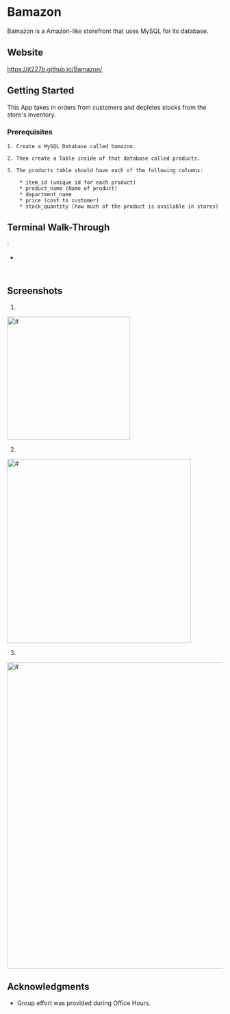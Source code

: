 # Bamazon

Bamazon is a Amazon-like storefront that uses MySQL for its database.

## Website
https://jt227b.github.io/Bamazon/

## Getting Started

 This App takes in orders from customers and depletes stocks from the store's inventory.

### Prerequisites 


```
1. Create a MySQL Database called bamazon.

2. Then create a Table inside of that database called products.

3. The products table should have each of the following columns:

    * item_id (unique id for each product)
    * product_name (Name of product)
    * department_name
    * price (cost to customer)
    * stock_quantity (how much of the product is available in stores)

```

## Terminal Walk-Through

:

* 

```


```
## Screenshots

1. 
<img width="287" alt="#" src="#">

2. 
<img width="429" alt="#" src="#">

3. 
<img width="714" alt="#" src="#">

## Acknowledgments

* Group effort was provided during Office Hours.

